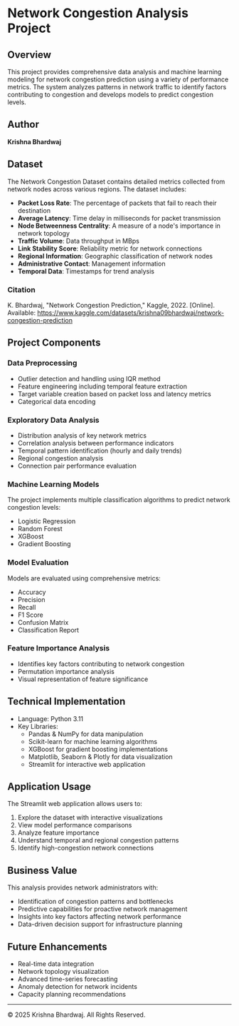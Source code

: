 # Network Congestion Analysis Project

## Overview
This project provides comprehensive data analysis and machine learning modeling for network congestion prediction using a variety of performance metrics. The system analyzes patterns in network traffic to identify factors contributing to congestion and develops models to predict congestion levels.

## Author
**Krishna Bhardwaj**

## Dataset
The Network Congestion Dataset contains detailed metrics collected from network nodes across various regions. The dataset includes:

- **Packet Loss Rate**: The percentage of packets that fail to reach their destination
- **Average Latency**: Time delay in milliseconds for packet transmission
- **Node Betweenness Centrality**: A measure of a node's importance in network topology
- **Traffic Volume**: Data throughput in MBps
- **Link Stability Score**: Reliability metric for network connections
- **Regional Information**: Geographic classification of network nodes
- **Administrative Contact**: Management information
- **Temporal Data**: Timestamps for trend analysis

### Citation
K. Bhardwaj, "Network Congestion Prediction," Kaggle, 2022. [Online]. Available: https://www.kaggle.com/datasets/krishna09bhardwaj/network-congestion-prediction

## Project Components

### Data Preprocessing
- Outlier detection and handling using IQR method
- Feature engineering including temporal feature extraction
- Target variable creation based on packet loss and latency metrics
- Categorical data encoding

### Exploratory Data Analysis
- Distribution analysis of key network metrics
- Correlation analysis between performance indicators
- Temporal pattern identification (hourly and daily trends)
- Regional congestion analysis
- Connection pair performance evaluation

### Machine Learning Models
The project implements multiple classification algorithms to predict network congestion levels:
- Logistic Regression
- Random Forest
- XGBoost
- Gradient Boosting

### Model Evaluation
Models are evaluated using comprehensive metrics:
- Accuracy
- Precision
- Recall
- F1 Score
- Confusion Matrix
- Classification Report

### Feature Importance Analysis
- Identifies key factors contributing to network congestion
- Permutation importance analysis
- Visual representation of feature significance

## Technical Implementation
- Language: Python 3.11
- Key Libraries:
  - Pandas & NumPy for data manipulation
  - Scikit-learn for machine learning algorithms
  - XGBoost for gradient boosting implementations
  - Matplotlib, Seaborn & Plotly for data visualization
  - Streamlit for interactive web application

## Application Usage
The Streamlit web application allows users to:
1. Explore the dataset with interactive visualizations
2. View model performance comparisons
3. Analyze feature importance
4. Understand temporal and regional congestion patterns
5. Identify high-congestion network connections

## Business Value
This analysis provides network administrators with:
- Identification of congestion patterns and bottlenecks
- Predictive capabilities for proactive network management
- Insights into key factors affecting network performance
- Data-driven decision support for infrastructure planning

## Future Enhancements
- Real-time data integration
- Network topology visualization
- Advanced time-series forecasting
- Anomaly detection for network incidents
- Capacity planning recommendations

---

© 2025 Krishna Bhardwaj. All Rights Reserved.